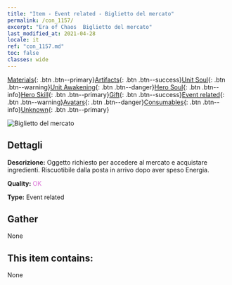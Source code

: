 ```yaml
---
title: "Item - Event related - Biglietto del mercato"
permalink: /con_1157/
excerpt: "Era of Chaos  Biglietto del mercato"
last_modified_at: 2021-04-28
locale: it
ref: "con_1157.md"
toc: false
classes: wide
---
```

 [Materials](/ItemsIT/){: .btn .btn--primary}[Artifacts](/ItemsIT/Artifacts/){: .btn .btn--success}[Unit Soul](/ItemsIT/UnitSoul/){: .btn .btn--warning}[Unit Awakening](/ItemsIT/UnitAwakening/){: .btn .btn--danger}[Hero Soul](/ItemsIT/HeroSoul/){: .btn .btn--info}[Hero Skill](/ItemsIT/HeroSkill/){: .btn .btn--primary}[Gift](/ItemsIT/Gift/){: .btn .btn--success}[Event related](/ItemsIT/Events/){: .btn .btn--warning}[Avatars](/ItemsIT/Avatars/){: .btn .btn--danger}[Consumables](/ItemsIT/Consumables/){: .btn .btn--info}[Unknown](/ItemsIT/Unknown/){: .btn .btn--primary}

 ![Biglietto del mercato](/images/t/i_8150000.png)

## Dettagli
 **Descrizione:** Oggetto richiesto per accedere al mercato e acquistare ingredienti. Riscuotibile dalla posta in arrivo dopo aver speso Energia.

 **Quality:** <span style="color: #DA70D6">OK</span>

 **Type:** Event related

## Gather

  None

## This item contains:

  None

